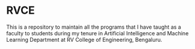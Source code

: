 # RVCE
This is a repository to maintain all the programs that I have taught as a faculty to students during my tenure in Artificial Intelligence and Machine Learning Department at RV College of Engineering, Bengaluru.
